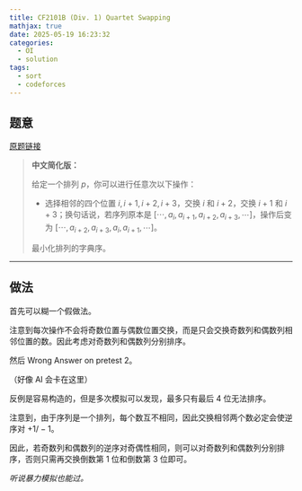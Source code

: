 ```yaml
---
title: CF2101B (Div. 1) Quartet Swapping
mathjax: true
date: 2025-05-19 16:23:32
categories:
  - OI
  - solution
tags:
  - sort
  - codeforces
---
```


## 题意

[原题链接](https://codeforces.com/contest/2101/problem/B)

> **中文简化版：**
>
> 给定一个排列 $p$，你可以进行任意次以下操作：
>
> + 选择相邻的四个位置 $i,i+1,i+2,i+3$，交换 $i$ 和 $i+2$，交换 $i+1$ 和 $i+3$；换句话说，若序列原本是 $[\cdots,a_i,a_{i+1},a_{i+2},a_{i+3},\cdots]$，操作后变为 $[\cdots,a_{i+2},a_{i+3},a_{i},a_{i+1},\cdots]$。
>
> 最小化排列的字典序。

<!-- more -->

---

## 做法

首先可以糊一个假做法。

注意到每次操作不会将奇数位置与偶数位置交换，而是只会交换奇数列和偶数列相邻位置的数。因此考虑对奇数列和偶数列分别排序。

然后 Wrong Answer on pretest 2。

（好像 AI 会卡在这里）

反例是容易构造的，但是多次模拟可以发现，最多只有最后 $4$ 位无法排序。

注意到，由于序列是一个排列，每个数互不相同，因此交换相邻两个数必定会使逆序对 $+1/-1$。

因此，若奇数列和偶数列的逆序对奇偶性相同，则可以对奇数列和偶数列分别排序，否则只需再交换倒数第 $1$ 位和倒数第 $3$ 位即可。

*听说暴力模拟也能过。*
